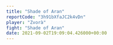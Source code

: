 ```yaml
---
title: "Shade of Aran"
reportCode: "3h91bXfaJC2k4vDn"
player: "Zvorà"
fight: "Shade of Aran"
date: 2021-09-02T19:09:04.426000+00:00
---
```

